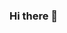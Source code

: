 ### Hi there 👋

<!--
**xavierizetta/xavierizetta** is a ✨ _special_ ✨ repository because its `README.md` (this file) appears on your GitHub profile.

Here are some ideas to get you started:

- 🔭 I’m currently working on ...WEBTECHNOLOGY
- 🌱 I’m currently learning ...WEBTECHNOLOGY
- 👯 I’m looking to collaborate on ...WEBTECHNOLOGY
- 🤔 I’m looking for help with ...
- 💬 Ask me about ...
- 📫 How to reach me: ...WEBTECHNOLOGY
- 😄 Pronouns: ...
- ⚡ Fun fact: ...
-->

